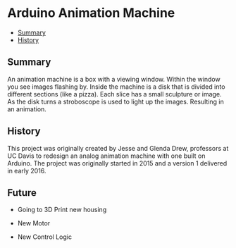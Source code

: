 # Arduino Animation Machine
<!-- vscode-markdown-toc -->
* [Summary](#Summary)
* [History](#History)

<!-- vscode-markdown-toc-config
	numbering=false
	autoSave=true
	/vscode-markdown-toc-config -->
<!-- /vscode-markdown-toc -->

## <a name='Summary'></a>Summary
An animation machine is a box with a viewing window. Within the window you see images flashing by. Inside the machine is a disk that is divided into different sections (like a pizza). Each slice has a small sculpture or image. As the disk turns a stroboscope is used to light up the images. Resulting in an animation.

## <a name='History'></a>History
This project was originally created by Jesse and Glenda Drew, professors at UC Davis to redesign an analog animation machine with one built on Arduino. The project was originally started in 2015 and a version 1 delivered in early 2016.

## Future

* Going to 3D Print new housing

* New Motor

* New Control Logic
